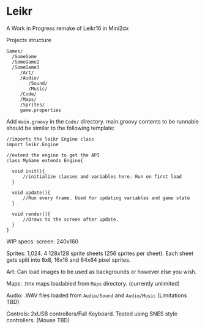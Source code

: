 # Leikr
A Work in Progress remake of Leikr16 in Mini2dx

Projects structure
```
Games/
  /SomeGame
  /SomeGame2
  /SomeGame3
     /Art/
     /Audio/
        /Sound/
        /Music/
     /Code/     
     /Maps/
     /Sprites/
     game.properties
```

Add `main.groovy` in the `Code/` directory. 
main.groovy contents to be runnable should be similar to the following template:

```
//imports the leikr Engine class
import leikr.Engine

//extend the engine to get the API 
class MyGame extends Engine{

  void init(){
      //initialize classes and variables here. Run on first load
  }
  
  void update(){
      //Run every frame. Used for updating variables and game state
  }
  
  void render(){
      //Draws to the screen after update.
  }
}

```


WIP specs:
screen: 240x160

Sprites: 1,024. 4 128x128 sprite sheets (256 sprites per sheet). Each sheet gets split into 8x8, 16x16 and 64x64 pixel sprites.

Art: Can load images to be used as backgrounds or however else you wish.

Maps: .tmx maps loadabled from `Maps` directory. (currently unlimited)

Audio: .WAV files loaded from `Audio/Sound` and `Audio/Music`  (Limitations TBD)

Controls: 2xUSB controllers/Full Keyboard. Tested using SNES style controllers. (Mouse TBD)
